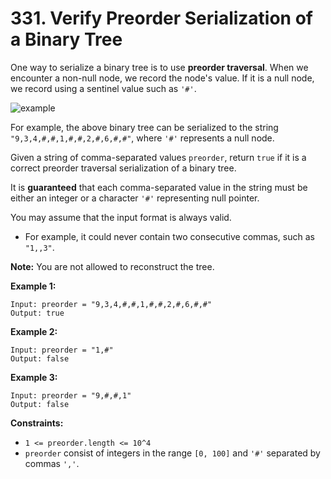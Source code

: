 # 331. Verify Preorder Serialization of a Binary Tree

One way to serialize a binary tree is to use **preorder traversal**. When we encounter a non-null node, we record the node's value. If it is a null node, we record using a sentinel value such as `'#'`.

![example ](https://assets.leetcode.com/uploads/2021/03/12/pre-tree.jpg)

For example, the above binary tree can be serialized to the string `"9,3,4,#,#,1,#,#,2,#,6,#,#"`, where `'#'` represents a null node.

Given a string of comma-separated values `preorder`, return `true` if it is a correct preorder traversal serialization of a binary tree.

It is **guaranteed** that each comma-separated value in the string must be either an integer or a character `'#'` representing null pointer.

You may assume that the input format is always valid.

- For example, it could never contain two consecutive commas, such as `"1,,3"`.

**Note:** You are not allowed to reconstruct the tree.

**Example 1:**

```()
Input: preorder = "9,3,4,#,#,1,#,#,2,#,6,#,#"
Output: true
```

**Example 2:**

```()
Input: preorder = "1,#"
Output: false
```

**Example 3:**

```()
Input: preorder = "9,#,#,1"
Output: false
```

**Constraints:**

- `1 <= preorder.length <= 10^4`
- `preorder` consist of integers in the range `[0, 100]` and `'#'` separated by commas `','`.
